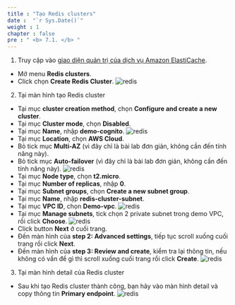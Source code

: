 ```yaml
---
title : "Tạo Redis clusters"
date :  "`r Sys.Date()`" 
weight : 1 
chapter : false
pre : " <b> 7.1. </b> "
---
```


1. Truy cập vào [giao diện quản trị của dịch vụ Amazon ElastiCache](https://console.aws.amazon.com/elasticache/home).
  + Mở menu **Redis clusters**.
  + Click chọn **Create Redis Cluster**.
![redis](/images/7.redis/001.png)

2. Tại màn hình tạo Redis cluster
  + Tại mục **cluster creation method**, chọn **Configure and create a new cluster**.
  + Tại mục **Cluster mode**, chọn **Disabled**.
  + Tại mục **Name**, nhập **demo-cognito**.
  ![redis](/images/7.redis/002.png)
  + Tại mục **Location**, chọn **AWS Cloud**.
  + Bỏ tick mục **Multi-AZ** (vì đây chỉ là bài lab đơn giản, không cần đến tính năng này).
  + Bỏ tick mục **Auto-failover** (vì đây chỉ là bài lab đơn giản, không cần đến tính năng này).
    ![redis](/images/7.redis/003.png)
  + Tại mục **Node type**, chọn **t2.micro**.
  + Tại mục **Number of replicas**, nhập **0**.
  + Tại mục **Subnet groups**, chọn **Create a new subnet group**.
  + Tại mục **Name**, nhập **redis-cluster-subnet**.
  + Tại mục **VPC ID**, chọn **Demo-vpc**.
   ![redis](/images/7.redis/004.png)
  + Tại mục **Manage subnets**, tick chọn 2 private subnet trong demo VPC, rồi click **Choose**.
  ![redis](/images/7.redis/005.png)
  + Click button **Next** ở cuối trang.
  + Đến màn hình của **step 2: Advanced settings**, tiếp tục scroll xuống cuối trang rồi click **Next**.
  + Đến màn hình của **step 3: Review and create**, kiểm tra lại thông tin, nếu không có vấn đề gì thì  scroll xuống cuối trang rồi click **Create**.
    ![redis](/images/7.redis/006.png)

3. Tại màn hình detail của Redis cluster
  + Sau khi tạo Redis cluster thành công, bạn hãy vào màn hình detail và copy thông tin **Primary endpoint**.
  ![redis](/images/7.redis/007.png)
 